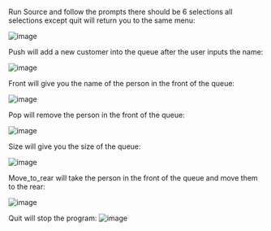Run Source and follow the prompts there should be 6 selections all selections except quit will return you to the same menu:

![image](https://user-images.githubusercontent.com/81594624/206015460-e36cc122-8ab9-40c3-bd71-ff821f4c6a52.png)

Push will add a new customer into the queue after the user inputs the name:

![image](https://user-images.githubusercontent.com/81594624/206015548-f24e659b-9e81-4ece-a7da-3382960bde1a.png)

Front will give you the name of the person in the front of the queue:

![image](https://user-images.githubusercontent.com/81594624/206015572-e0d92381-3a2b-413f-a63b-e5da3aa54922.png)

Pop will remove the person in the front of the queue:

![image](https://user-images.githubusercontent.com/81594624/206015596-52b5aaab-274e-422f-8357-7a9e60281142.png)

Size will give you the size of the queue:

![image](https://user-images.githubusercontent.com/81594624/206015625-075138d6-7100-41ad-8463-622633dc4fb1.png)

Move\_to\_rear will take the person in the front of the queue and move them to the rear:

![image](https://user-images.githubusercontent.com/81594624/206015647-46fd228e-db5b-4e56-b0fb-54d765a29173.png)

Quit will stop the program:
![image](https://user-images.githubusercontent.com/81594624/206015806-b97fbe1e-328f-45da-8403-8671fb709c12.png)
